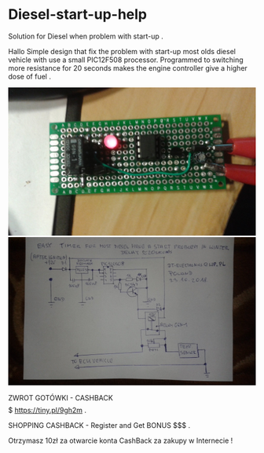 # Diesel-start-up-help
Solution for Diesel when problem with start-up . 

Hallo Simple design that fix the problem with start-up most olds diesel vehicle 
with use a small PIC12F508 processor. Programmed to switching more resistance
for 20 seconds makes the engine controller give a higher dose of fuel .

<img src="https://raw.githubusercontent.com/SP6QKX/Diesel-start-up-help/master/pcb.jpg">
<img src="https://raw.githubusercontent.com/SP6QKX/Diesel-start-up-help/master/sch.jpg">


ZWROT GOTÓWKI - CASHBACK  $$$$$  https://tiny.pl/9gh2m .

SHOPPING CASHBACK - Register and Get BONUS  $$$ .

Otrzymasz 10zł za otwarcie konta CashBack za zakupy w Internecie !
